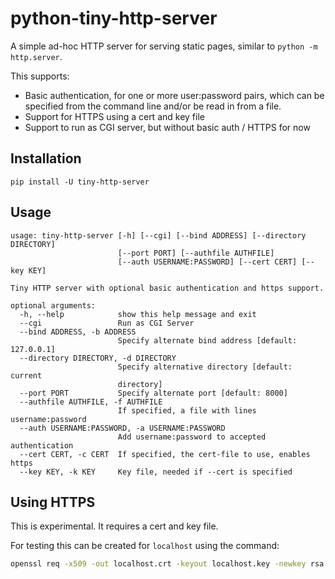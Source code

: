 # python-tiny-http-server

A simple ad-hoc HTTP server for serving static pages,
similar to `python -m http.server`.

This supports:
* Basic authentication, for one or more user:password pairs, which can be specified from the command line and/or be read in from a file.
* Support for HTTPS using a cert and key file
* Support to run as CGI server, but without basic auth / HTTPS for now

## Installation

`pip install -U tiny-http-server` 

## Usage

```
usage: tiny-http-server [-h] [--cgi] [--bind ADDRESS] [--directory DIRECTORY]
                        [--port PORT] [--authfile AUTHFILE]
                        [--auth USERNAME:PASSWORD] [--cert CERT] [--key KEY]

Tiny HTTP server with optional basic authentication and https support.

optional arguments:
  -h, --help            show this help message and exit
  --cgi                 Run as CGI Server
  --bind ADDRESS, -b ADDRESS
                        Specify alternate bind address [default: 127.0.0.1]
  --directory DIRECTORY, -d DIRECTORY
                        Specify alternative directory [default: current
                        directory]
  --port PORT           Specify alternate port [default: 8000]
  --authfile AUTHFILE, -f AUTHFILE
                        If specified, a file with lines username:password
  --auth USERNAME:PASSWORD, -a USERNAME:PASSWORD
                        Add username:password to accepted authentication
  --cert CERT, -c CERT  If specified, the cert-file to use, enables https
  --key KEY, -k KEY     Key file, needed if --cert is specified
```

## Using HTTPS

This is experimental. It requires a cert and key file.

For testing this can be created for `localhost` using the command:
```bash
openssl req -x509 -out localhost.crt -keyout localhost.key -newkey rsa:2048 -nodes -sha256 -subj '/CN=localhost' -extensions EXT -config <( printf "[dn]\nCN=localhost\n[req]\ndistinguished_name = dn\n[EXT]\nsubjectAltName=DNS:localhost\nkeyUsage=digitalSignature\nextendedKeyUsage=serverAuth")
```


